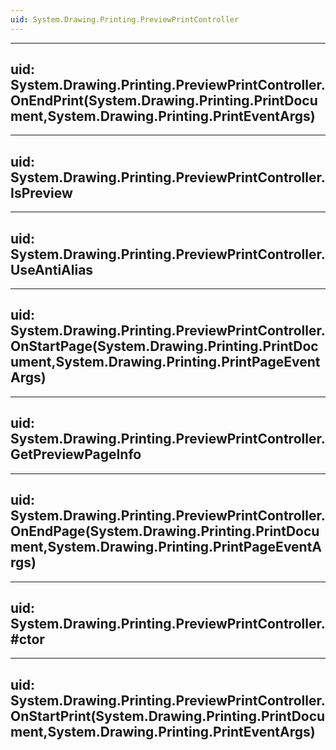 ```yaml
---
uid: System.Drawing.Printing.PreviewPrintController
---
```


---
uid: System.Drawing.Printing.PreviewPrintController.OnEndPrint(System.Drawing.Printing.PrintDocument,System.Drawing.Printing.PrintEventArgs)
---

---
uid: System.Drawing.Printing.PreviewPrintController.IsPreview
---

---
uid: System.Drawing.Printing.PreviewPrintController.UseAntiAlias
---

---
uid: System.Drawing.Printing.PreviewPrintController.OnStartPage(System.Drawing.Printing.PrintDocument,System.Drawing.Printing.PrintPageEventArgs)
---

---
uid: System.Drawing.Printing.PreviewPrintController.GetPreviewPageInfo
---

---
uid: System.Drawing.Printing.PreviewPrintController.OnEndPage(System.Drawing.Printing.PrintDocument,System.Drawing.Printing.PrintPageEventArgs)
---

---
uid: System.Drawing.Printing.PreviewPrintController.#ctor
---

---
uid: System.Drawing.Printing.PreviewPrintController.OnStartPrint(System.Drawing.Printing.PrintDocument,System.Drawing.Printing.PrintEventArgs)
---
